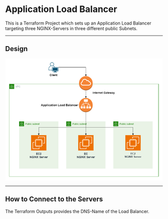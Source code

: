 # Application Load Balancer 

This is a Terraform Project which sets up an Application Load Balancer targeting three NGINX-Servers in three different public Subnets.

---

## Design 

![](./imgs/LoadBalancer.png)

---

## How to Connect to the Servers 

The Terraform Outputs provides the DNS-Name of the Load Balancer.